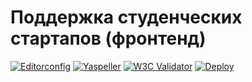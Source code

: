 # Поддержка студенческих стартапов (фронтенд)

[![Editorconfig](https://github.com/igsekor/new/actions/workflows/editorconfig.yml/badge.svg?branch=main&event=push)](https://github.com/igsekor/new/actions/workflows/editorconfig.yml) [![Yaspeller](https://github.com/igsekor/new/actions/workflows/speller.yml/badge.svg?branch=main&event=push)](https://github.com/igsekor/new/actions/workflows/speller.yml) [![W3C Validator](https://github.com/igsekor/new/actions/workflows/w3c.yml/badge.svg?branch=main&event=push)](https://github.com/igsekor/new/actions/workflows/w3c.yml) [![Deploy](https://github.com/igsekor/new/actions/workflows/deploy.yml/badge.svg?branch=main&event=push)](https://github.com/igsekor/new/actions/workflows/deploy.yml)
